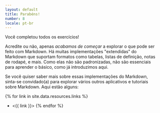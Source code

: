 ```yaml
---
layout: default
title: Parabéns!
number: 8
locale: pt-br
---
```


Você completou todos os exercícios!

Acredite ou não, apenas _acabamos de começar_ a explorar o que pode ser feito
com Markdown. Há muitas implementações "extendidas" do Markdown que suportam
formatos como tabelas, listas de definição, notas de rodapé, e mais. Como
elas não são padronizadas, não são essenciais para aprender o básico, como já
introduzimos aqui.

Se você quiser saber mais sobre essas implementações do Markdown, sinta-se convidado(a)
para explorar vários outros aplicativos e tutoriais sobre Markdown. Aqui estão alguns:

{% for link in site.data.resources.links %}
* <{{ link }}>
{% endfor %}
